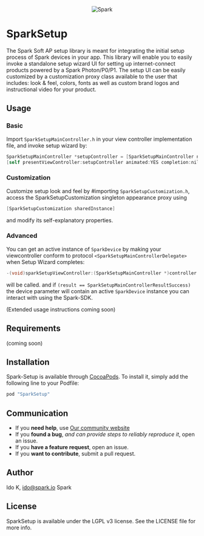 <p align="center" >
<img src="https://s3.amazonaws.com/spark-website/spark.png" alt="Spark" title="Spark">
</p>

# SparkSetup
The Spark Soft AP setup library is meant for integrating the initial setup process of Spark devices in your app.
This library will enable you to easily invoke a standalone setup wizard UI for setting up internet-connect products
powered by a Spark Photon/P0/P1. The setup UI can be easily customized by a customization proxy class available to the user
that includes: look & feel, colors, fonts as well as custom brand logos and instructional video for your product.

<!---
[![CI Status](http://img.shields.io/travis/spark/SparkSetup.svg?style=flat)](https://travis-ci.org/spark/SparkSetup)
[![Version](https://img.shields.io/cocoapods/v/Spark-Setup.svg?style=flat)](http://cocoapods.org/pods/SparkSetup)
[![License](https://img.shields.io/cocoapods/l/Spark-Setup.svg?style=flat)](http://cocoapods.org/pods/SparkSetup)
[![Platform](https://img.shields.io/cocoapods/p/Spark-Setup.svg?style=flat)](http://cocoapods.org/pods/SparkSetup)
-->

## Usage

### Basic
Import `SparkSetupMainController.h` in your view controller implementation file, and invoke setup wizard by:
```Objective-C
SparkSetupMainController *setupController = [SparkSetupMainController new];
[self presentViewController:setupController animated:YES completion:nil];
```

### Customization

Customize setup look and feel by #importing `SparkSetupCustomization.h`,
access the SparkSetupCustomization singleton appearance proxy using 
```Objective-C
[SparkSetupCustomization sharedInstance]
```
and modify its self-explanatory properties.

### Advanced

You can get an active instance of `SparkDevice` by making your viewcontroller conform to protocol `<SparkSetupMainControllerDelegate>` when Setup Wizard completes:
```Objective-C
-(void)sparkSetupViewController:(SparkSetupMainController *)controller didFinishWithResult:(SparkSetupMainControllerResult)result device:(SparkDevice *)device;
```
will be called. and if `(result == SparkSetupMainControllerResultSuccess)` the device parameter will contain an active `SparkDevice` instance you can interact with
using the Spark-SDK.

(Extended usage instructions coming soon)

## Requirements

(coming soon)

## Installation

Spark-Setup is available through [CocoaPods](http://cocoapods.org). To install
it, simply add the following line to your Podfile:

```ruby
pod "SparkSetup"
```

## Communication

- If you **need help**, use [Our community website](http://community.spark.io)
- If you **found a bug**, _and can provide steps to reliably reproduce it_, open an issue.
- If you **have a feature request**, open an issue.
- If you **want to contribute**, submit a pull request.


## Author

Ido K, ido@spark.io
Spark

## License

SparkSetup is available under the LGPL v3 license. See the LICENSE file for more info.
